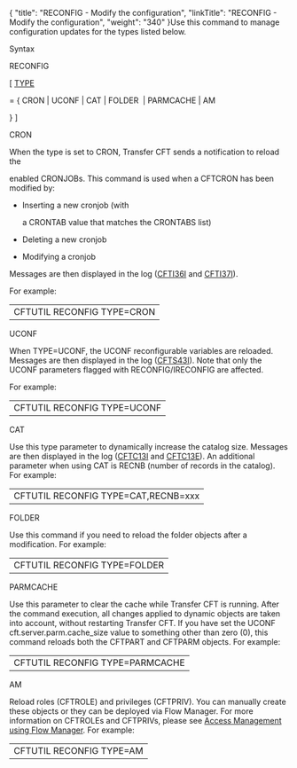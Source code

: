 {
    "title": "RECONFIG - Modify the configuration",
    "linkTitle": "RECONFIG - Modify the configuration",
    "weight": "340"
}Use this command to manage configuration updates for the types listed below.

Syntax

RECONFIG

\[ [TYPE](../../../c_intro_userinterfaces/command_summary/parameter_intro/type)
= { CRON | UCONF | CAT | FOLDER  | PARMCACHE | AM
} \]

CRON

When the type is set to CRON, Transfer CFT sends a notification to reload the
enabled CRONJOBs. This command is used when a CFTCRON has been modified by:

-   Inserting a new cronjob (with
    a CRONTAB value that matches the CRONTABS list)
-   Deleting a new cronjob
-   Modifying a cronjob

Messages are then displayed in the log ([CFTI36I](../../../troubleshoot_intro/messages_and_error_codes_start_here/cfti_messages) and [CFTI37I](../../../troubleshoot_intro/messages_and_error_codes_start_here/cfti_messages)).

For example:

<table cellspacing="0">
   <col/>
   <tbody>
      <tr>
         <td>CFTUTIL RECONFIG TYPE=CRON         </td>
      </tr>
   </tbody>
</table>

UCONF

When TYPE=UCONF, the UCONF reconfigurable variables are reloaded. Messages are then displayed in the log ([CFTS43I](../../../troubleshoot_intro/messages_and_error_codes_start_here/cfts_messages)). Note that only the UCONF parameters flagged with RECONFIG/IRECONFIG are affected.

For example:

<table cellspacing="0">
   <col/>
   <tbody>
      <tr>
         <td>CFTUTIL RECONFIG TYPE=UCONF         </td>
      </tr>
   </tbody>
</table>

CAT

Use this type parameter to dynamically increase the catalog size. Messages are then displayed in the log ([CFTC13I](../../../troubleshoot_intro/messages_and_error_codes_start_here/cftc_messages) and [CFTC13E](../../../troubleshoot_intro/messages_and_error_codes_start_here/cftc_messages)). An additional parameter when using CAT is RECNB (number of records in the catalog). For example:

<table cellspacing="0">
   <col/>
   <tbody>
      <tr>
         <td>CFTUTIL RECONFIG TYPE=CAT,RECNB=xxx         </td>
      </tr>
   </tbody>
</table>

FOLDER

Use this command if you need to reload the folder objects after a modification. For example:

<table cellspacing="0">
   <col/>
   <tbody>
      <tr>
         <td>CFTUTIL RECONFIG TYPE=FOLDER         </td>
      </tr>
   </tbody>
</table>

PARMCACHE

Use this parameter to clear the cache while Transfer CFT is running. After the command execution, all changes applied to dynamic objects are taken into account, without restarting Transfer CFT. If you have set the UCONF cft.server.parm.cache\_size value to something other than zero (0), this command reloads both the CFTPART and CFTPARM objects. For example:

<table cellspacing="0">
   <col/>
   <tbody>
      <tr>
         <td>CFTUTIL RECONFIG TYPE=PARMCACHE         </td>
      </tr>
   </tbody>
</table>

AM

Reload roles (CFTROLE) and privileges (CFTPRIV). You can manually create these objects or they can be deployed via Flow Manager. For more information on CFTROLEs and CFTPRIVs, please see [Access Management using Flow Manager](../../../internal_a_m_start_here/fm_access_management). For example:

<table cellspacing="0">
   <col/>
   <tbody>
      <tr>
         <td>CFTUTIL RECONFIG TYPE=AM         </td>
      </tr>
   </tbody>
</table>
